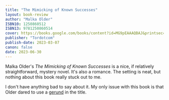 ```yaml
---
title: "The Mimicking of Known Successes"
layout: book-review
author: "Malka Older"
ISBN10: 1250860512
ISBN13: 9781250860514
cover: https://books.google.com/books/content?id=MG9pEAAAQBAJ&printsec=frontcover&img=1&zoom=1&edge=curl&source=gbs_api
publisher: "Tordotcom"
publish-date: 2023-03-07
canon: false
date: 2023-06-30
---
```

Malka Older's *The Mimicking of Known Successes* is a nice, if relatively straightforward, mystery novel.
It's also a romance.
The setting is neat, but nothing about this book really stuck out to me.

I don't have anything bad to say about it.
My only issue with this book is that Older dared to use a [gerund](https://en.wikipedia.org/wiki/Gerund) in the title.